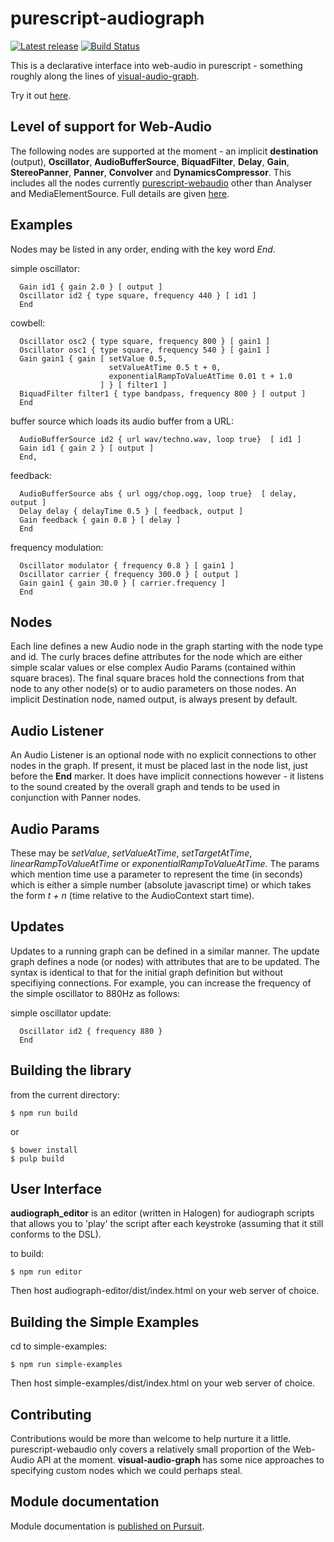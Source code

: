 purescript-audiograph
=====================


[![Latest release](http://img.shields.io/github/release/newlandsvalley/purescript-audiograph.svg)](https://github.com/newlandsvalley/purescript-audiograph/releases)
[![Build Status](https://travis-ci.org/newlandsvalley/purescript-audiograph.svg?branch=master)](https://travis-ci.org/newlandsvalley/purescript-audiograph)


This is a declarative interface into web-audio in purescript - something roughly along the lines of [visual-audio-graph](https://github.com/benji6/virtual-audio-graph).

Try it out [here](http://www.tradtunedb.org.uk:8602/).

Level of support for Web-Audio
------------------------------

The following nodes are supported at the moment - an implicit __destination__ (output), __Oscillator__, __AudioBufferSource__, __BiquadFilter__, __Delay__, __Gain__, __StereoPanner__, __Panner__, __Convolver__ and __DynamicsCompressor__. This includes all the nodes currently [purescript-webaudio](hhttps://pursuit.purescript.org/packages/purescript-webaudio/0.1.2) other than Analyser and MediaElementSource. Full details are given [here](https://github.com/newlandsvalley/purescript-audiograph/blob/master/NODES.md).


Examples
--------

Nodes may be listed in any order, ending with the key word _End_.

simple oscillator:

```   
  Gain id1 { gain 2.0 } [ output ]
  Oscillator id2 { type square, frequency 440 } [ id1 ]
  End
```

cowbell:

```
  Oscillator osc2 { type square, frequency 800 } [ gain1 ]
  Oscillator osc1 { type square, frequency 540 } [ gain1 ]
  Gain gain1 { gain [ setValue 0.5,
                      setValueAtTime 0.5 t + 0,
                      exponentialRampToValueAtTime 0.01 t + 1.0
                    ] } [ filter1 ]
  BiquadFilter filter1 { type bandpass, frequency 800 } [ output ]
  End
```

buffer source which loads its audio buffer from a URL:

```
  AudioBufferSource id2 { url wav/techno.wav, loop true}  [ id1 ]
  Gain id1 { gain 2 } [ output ]
  End,
```

feedback:

```
  AudioBufferSource abs { url ogg/chop.ogg, loop true}  [ delay, output ]
  Delay delay { delayTime 0.5 } [ feedback, output ]
  Gain feedback { gain 0.8 } [ delay ]
  End
```

frequency modulation:

```
  Oscillator modulator { frequency 0.8 } [ gain1 ]
  Oscillator carrier { frequency 300.0 } [ output ]
  Gain gain1 { gain 30.0 } [ carrier.frequency ]
  End
```

Nodes
-----

Each line defines a new Audio node in the graph starting with the node type and id.  The curly braces define attributes for the node which are either simple scalar values or else complex Audio Params (contained within square braces). The final square braces hold the connections from that node to any other node(s) or to audio parameters on those nodes. An implicit Destination node, named output, is always present by default.

Audio Listener
--------------

An Audio Listener is an optional node with no explicit connections to other nodes in the graph. If present, it must be placed last in the node list, just before the __End__ marker. It does have implicit connections however - it listens to the sound created by the overall graph and tends to be used in conjunction with Panner nodes.

Audio Params
------------

These may be _setValue_, _setValueAtTime_, _setTargetAtTime_, _linearRampToValueAtTime_ or  _exponentialRampToValueAtTime_. The params which mention time use a parameter to represent the time (in seconds) which is either a simple number (absolute javascript time) or which takes the form _t + n_ (time relative to the AudioContext start time).

Updates
-------

Updates to a running graph can be defined in a similar manner.  The update graph defines a node (or nodes) with attributes that are to be updated.  The syntax is identical to that for the initial graph definition but without specifiying connections.  For example, you can increase the frequency of the simple oscillator to 880Hz as follows:

simple oscillator update:

```
  Oscillator id2 { frequency 880 }
  End
```

Building the library
--------------------

from the current directory:

    $ npm run build

or

    $ bower install
    $ pulp build

User Interface
--------------

__audiograph_editor__ is an editor (written in Halogen) for audiograph scripts that allows you to 'play' the script after each keystroke (assuming that it still conforms to the DSL).

to build:

    $ npm run editor

Then host audiograph-editor/dist/index.html on your web server of choice.    

Building the Simple Examples
----------------------------

cd to simple-examples:
    
    $ npm run simple-examples


Then host simple-examples/dist/index.html on your web server of choice.

Contributing
------------

Contributions would be more than welcome to help nurture it a little. purescript-webaudio only covers a relatively small proportion of the Web-Audio API at the moment. __visual-audio-graph__ has some nice approaches to specifying custom nodes which we could perhaps steal.

Module documentation
--------------------

Module documentation is [published on Pursuit](http://pursuit.purescript.org/packages/purescript-audiograph).
